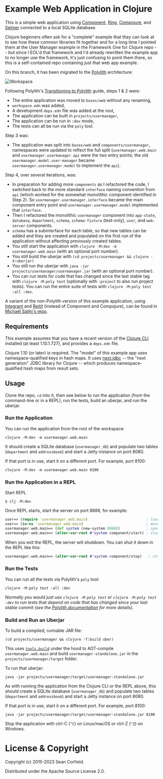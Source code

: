 # Example Web Application in Clojure

This is a simple web application using [Component](https://github.com/stuartsierra/component), [Ring](https://github.com/ring-clojure/ring), [Compojure](https://github.com/weavejester/compojure), and [Selmer](https://github.com/yogthos/Selmer) connected to a local SQLite database.

Clojure beginners often ask for a "complete" example that they can look at to see how these common libraries fit together and for a long time I pointed them at the User Manager example in the Framework One for Clojure repo -- but since I EOL'd that framework and I'd already rewritten the example app to no longer use the framework, it's just confusing to point them there, so this is a self-contained repo containing just that web app example.

On this branch, it has been migrated to the [Polylith](https://polylith.gitbook.io/) architecture:

![Workspace](/images/workspace.png "Workspace")

Following Polylith's [Transitioning to Polylith](https://polylith.gitbook.io/polylith/conclusion/should-you-convert-your-system) guide, steps 1 & 2 were:

* The entire application was moved to `bases/web` without any renaming,
* `workspace.edn` was added,
* A development `deps.edn` file was added at the root,
* The application can be built in `projects/usermanager`,
* The application can be run in `:dev` mode,
* The tests can all be run via the `poly` tool.

Step 3 was:

* The application was split into `bases/web` and `components/usermanager`, namespaces were updated to reflect the full split (`usermanager.web.main` and `usermanager.usermanager.api` were the two entry points; the old `usermanager.model.user-manager` became `usermanager.usermanager.model` to implement the `api`).

Step 4, over several iterations, was:

* In preparation for adding more `components` as I refactored the code, I switched back to the more standard `interface` naming convention from `api` (which worked for the somewhat monolithic component identified in Step 2). So `usermanager.usermanager.interface` became the main component entry point and `usermanager.usermanager.model` implemented that `interface`.
* Then I refactored the monolithic `usermanager` component into `app-state`, `database`, `department`, `schema`, `schema-fixture` (test-only), `user`, and `web-server` components.
* `schema` has a subinterface for each table, so that new tables can be added and they are created and populated on the first run of the application without affecting previously created tables.
* You still start the application with `clojure -M:dev -m usermanager.web.main` (with an optional port number).
* You still build the uberjar with `(cd projects/usermanager && clojure -X:uberjar)`
* You still run the uberjar with `java -jar projects/usermanager/usermanager.jar` (with an optional port number).
* You can run tests for code that has changed since the last stable tag with `clojure -M:poly test` (optionally with `:project` to also run project tests). You can run the entire suite of tests with `clojure -M:poly test :all :dev`.

A variant of the non-Polylith version of this example application, using [Integrant](https://github.com/weavejester/integrant) and [Reitit](https://github.com/metosin/reitit) (instead of Component and Compojure), can be found in [Michaël Salihi's repo](https://github.com/PrestanceDesign/usermanager-reitit-integrant-example).

## Requirements

This example assumes that you have a recent version of the [Clojure CLI](https://clojure.org/guides/deps_and_cli) installed (at least 1.10.1.727), and provides a `deps.edn` file.

Clojure 1.10 (or later) is required. The "model" of this example app uses namespace-qualified keys in hash maps. It uses [next.jdbc](https://cljdoc.org/d/seancorfield/next.jdbc) -- the "next generation" JDBC library for Clojure -- which produces namespace-qualified hash maps from result sets.

## Usage

Clone the repo, `cd` into it, then see below to run the application (from the command-line or in a REPL), run the tests, build an uberjar, and run the uberjar.

### Run the Application

You can run the application from the root of the workspace:

```
clojure -M:dev -m usermanager.web.main
```

It should create a SQLite database (`usermanager_db`) and populate two tables (`department` and `addressbook`) and start a Jetty instance on port 8080.

If that port is in use, start it on a different port. For example, port 8100:

```
clojure -M:dev -m usermanager.web.main 8100
```

### Run the Application in a REPL

Start REPL

```
$ clj -M:dev
```

Once REPL starts, start the server on port 8888, for example:

```clj
user=> (require 'usermanager.web.main)                           ; load the code
user=> (in-ns 'usermanager.web.main)                             ; move to the namesapce
usermanager.web.main=> (def system (new-system 8888))            ; specify port
usermanager.web.main=> (alter-var-root #'system component/start) ; start the server
```

When you exit the REPL, the server will shutdown. You can shut it down in the REPL like this:

```clj
usermanager.web.main=> (alter-var-root #'system component/stop)   ; stop the server
```

### Run the Tests

You can run all the tests via Polylith's `poly` tool:

```
clojure -M:poly test :all :dev
```

_Normally you would just use `clojure -M:poly test` or `clojure -M:poly test :dev` to run tests that depend on code that has changed since your last stable commit (see the [Polylith documentation](https://polylith.gitbook.io/) for more details)._

### Build and Run an Uberjar

To build a compiled, runnable JAR file:

```
(cd projects/usermanager && clojure -T:build uber)
```

This uses [`tools.build`](https://github.com/clojure/tools.build) under the hood to AOT-compile `usermanager.web.main` and build `usermanager-standalone.jar` in the `projects/usermanager/target` folder.

To run that uberjar:

```
java -jar projects/usermanager/target/usermanager-standalone.jar
```

As with running the application from the Clojure CLI or the REPL above, this should create a SQLite database (`usermanager_db`) and populate two tables (`department` and `addressbook`) and start a Jetty instance on port 8080.

If that port is in use, start it on a different port. For example, port 8100:

```
java -jar projects/usermanager/target/usermanager-standalone.jar 8100
```

Stop the application with ctrl-C (`^C`) on Linux/macOS or ctrl-Z (`^Z`) on Windows.

# License & Copyright

Copyright (c) 2015-2023 Sean Corfield.

Distributed under the Apache Source License 2.0.
